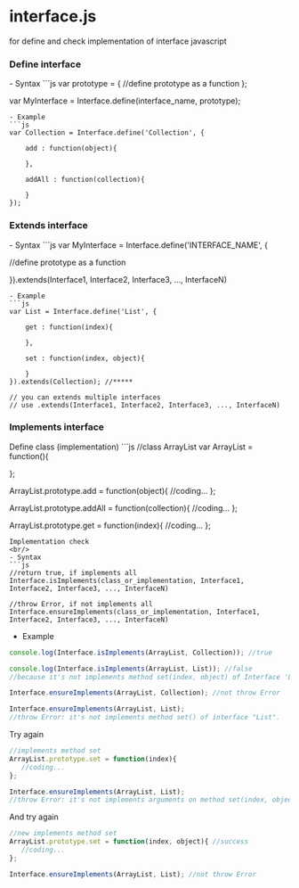 interface.js
============

for define and check implementation of interface javascript
<h3>Define interface</h3>
- Syntax
```js
var prototype = {
    //define prototype as a function
};

var MyInterface = Interface.define(interface_name, prototype);
```
- Example
```js
var Collection = Interface.define('Collection', {

    add : function(object){
    
    },
    
    addAll : function(collection){
    
    }
});
```
<h3>Extends interface</h3>
- Syntax
```js
var MyInterface = Interface.define('INTERFACE_NAME', {

   //define prototype as a function

}).extends(Interface1, Interface2, Interface3, ..., InterfaceN) 
```
- Example
```js
var List = Interface.define('List', {
    
    get : function(index){
    
    },
    
    set : function(index, object){
    
    }
}).extends(Collection); //*****

// you can extends multiple interfaces
// use .extends(Interface1, Interface2, Interface3, ..., InterfaceN) 
```
<h3>Implements interface</h3>
Define class (implementation)
```js
//class ArrayList
var ArrayList = function(){

};

ArrayList.prototype.add = function(object){
   //coding...
};

ArrayList.prototype.addAll = function(collection){
   //coding...
};

ArrayList.prototype.get = function(index){
   //coding...
};
```
Implementation check
<br/>
- Syntax
```js
//return true, if implements all
Interface.isImplements(class_or_implementation, Interface1, Interface2, Interface3, ..., InterfaceN)

//throw Error, if not implements all
Interface.ensureImplements(class_or_implementation, Interface1, Interface2, Interface3, ..., InterfaceN)
```
- Example
```js
console.log(Interface.isImplements(ArrayList, Collection)); //true

console.log(Interface.isImplements(ArrayList, List)); //false
//because it's not implements method set(index, object) of Interface 'List'

Interface.ensureImplements(ArrayList, Collection); //not throw Error

Interface.ensureImplements(ArrayList, List); 
//throw Error: it's not implements method set() of interface "List".
```
Try again
```js
//implements method set
ArrayList.prototype.set = function(index){
   //coding...
};

Interface.ensureImplements(ArrayList, List); 
//throw Error: it's not implements arguments on method set(index, object) of interface "List".
```
And try again
```js
//new implements method set
ArrayList.prototype.set = function(index, object){ //success
   //coding...
};

Interface.ensureImplements(ArrayList, List); //not throw Error
```
